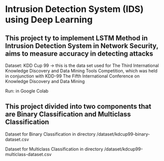 # Intrusion Detection System (IDS) using Deep Learning

## This project ty to implement LSTM Method in Intrusion Detection System in Network Security, aims to measure accuracy in detecting attacks

Dataset: KDD Cup 99 -> this is the data set used for The Third International Knowledge Discovery and Data Mining Tools Competition, which was held in conjunction with KDD-99 The Fifth International Conference on Knowledge Discovery and Data Mining

Run: in Google Colab

## This project divided into two components that are Binary Classification and Multiclass Classification

Dataset for Binary Classification in directory /dataset/kdcup99-binary-dataset.csv

Dataset for Multiclass Classification in directory /dataset/kdcup99-multiclass-dataset.csv
